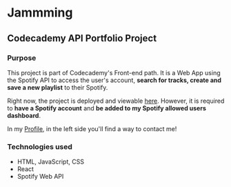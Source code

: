 # Jammming
## Codecademy API Portfolio Project

### Purpose

This project is part of Codecademy's Front-end path. It is a Web App using the Spotify API to access the user's account, **search for tracks, create and save a new playlist** to their Spotify. 

Right now, the project is deployed and viewable [here](https://bit.ly/jammming
). However, it is required to **have a Spotify account** and **be added to my Spotify allowed users dashboard**.

In my [Profile](https://github.com/JossySola), in the left side you'll find a way to contact me!

### Technologies used

+ HTML, JavaScript, CSS
+ React
+ Spotify Web API